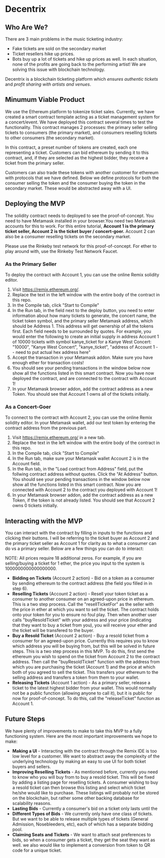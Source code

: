 # Decentrix

## Who Are We?
There are 3 main problems in the music ticketing industry:
  - Fake tickets are sold on the secondary market
  - Ticket resellers hike up prices.
  - Bots buy up a lot of tickets and hike up prices as well.
In each situation, none of the profits are going back to the performing artist! We are solving this issue with blockchain technology.

Decentrix is a blockchain ticketing platform which *ensures authentic tickets* and *profit sharing with artists and venues*.

## Minumum Viable Product
We use the Ethereum platform to tokenize ticket sales. Currently, we have created a smart contract template acting as a ticket management system for a concert/event. We have deployed this contract several times to test the functionality. This contract manages 2 processes: the primary seller selling tickets to consumers (the primary market), and consumers reselling tickets to other consumers (the secondary market). 

In this contract, a preset number of tokens are created, each one representing a ticket. Customers can bid ethereum by sending it to this contract, and, if they are selected as the highest bidder, they receive a ticket from the primary seller.

Customers can also trade these tokens with another customer for ethereum with protocols that we have defined. Below we define protocols for both the consumer selling the token and the consumer buying the token in the secondary market. These would be abstracted away with a UI. 

## Deploying the MVP
The solidity contract needs to deployed to see the proof-of-concept.  You need to have Metamask installed in your browser.You need two Metamask accounts for this to work. For this entire tutorial, **Account 1 is the primary ticket seller, Account 2 is the ticket buyer / concert-goer.** Account 2 can also be a consumer reselling tickets on the secondary market.

Please use the Rinkeby test network for this proof-of-concept. For ether to play around with, use the Rinkeby Test Network Faucet. 

### As the Primary Seller
To deploy the contract with Account 1, you can use the online Remix solidity editor.
  1. Visit https://remix.ethereum.org/.
  2. Replace the text in the left window with the entire body of the contract in this repo.
  3. In the Compile tab, click "Start to Compile"
  4. In the Run tab, in the field next to the deploy button, you need to enter information about how many tickets to generate, the concert name, the ticket token symbol, and the primary seller Metamask address, which should be Address 1. This address will get ownership of all the tokens first. Each field needs to be surrounded by quotes.
     For example, you would enter the following to create an initial supply in address Account 1 of 10000 tickets with symbol kanye_ticket for a Kanye West Concert:
     "10000", "Kanye West Concert", "kanye_ticket", "address of Account 1 -- need to put actual hex address here"
  5. Accept the transaction in your Metamask addon. Make sure you have enough ether for transaction costs!
  6. You should see your pending transactions in the window below now show all the functions listed in this smart contract. Now you have now deployed the contract, and are connected to the contract with Account 1!
  7. In your Metamask browser addon, add the contract address as a new Token. You should see that Account 1 owns all of the tickets initially. 

### As a Concert-Goer
To connect to the contract with Account 2, you can use the online Remix solidity editor.
In your Metamask wallet, add our test token by entering the contract address from the previous part.
  1. Visit https://remix.ethereum.org/ in a new tab. 
  2. Replace the text in the left window with the entire body of the contract in this repo.
  3. In the Compile tab, click "Start to Compile"
  4. In the Run tab, make sure your Metamask wallet Account 2 is in the Account field. 
  5. In the Run tab, in the "Load contract from Address" field, put the follwing contract address without quotes. Click the "At Address" button. 
     You should see your pending transactions in the window below now show all the functions listed in this smart contract. Now you are connected with Account 2 to the contract you deployed with Account 1!
  6. In your Metamask browser addon, add the contract address as a new Token, if the token is not already listed. You should see that Account 2 owns 0 tickets initially.

## Interacting with the MVP
You can interact with the contract by filling in inputs to the functions and clicking their buttons. I will be referring to the ticket buyer as Account 2 and the primary ticket seller as Account 1 for clarity as to what a consumer can do vs a primary seller. Below are a few things you can do to interact:

NOTE: All prices require 18 additional zeros. For example, if you are selling/buying a ticket for 1 ether, the price you input to the system is 1000000000000000000.
  - **Bidding on Tickets** (Account 2 action) - Bid on a token as a consumer by sending ethereum to the contract address (the field you filled in in step 6). 
  - **Reselling Tickets** (Account 2 action) - Resell your token ticket as a consumer to another consumer on an agreed-upon price in ethereum. This is a two step process. Call the "resellTicketFor" as the seller with the price in ether at which you want to sell the ticket. The contract holds onto your token for you to ensure no foul play. Then when another user calls "buyResoldTicket" with your address and your price (indicating that they want to buy a ticket from you), you will receive your ether and the ticket will be transfered to the buyer.
  - **Buy a Resold Ticket** (Account 2 action) - Buy a resold ticket from a consumer for an agreed-upon price. Currently this requires you to know which address you will be buying from, but this will be solved in future steps. This is a two step process in this MVP. To do this, first send the ethereum you wish to spend on the ticket from Account 2 to the contract address. Then call the "buyResoldTicket" function with the address from which you are purchasing the ticket (Account 1) and the price at which both of you agreed to sell the ticket. This transfers your ethereum to the selling address and transfers a token from them to your wallet. 
  - **Releasing Tickets** (Account 1 action) - As a primary seller, release a ticket to the latest highest bidder from your wallet. This would normally not be a public function (allowing anyone to call it), but it is public for now for proof-of-concept. To do this, call the "releaseTicket" function as Account 1.
  
## Future Steps
We have plenty of improvements to make to take this MVP to a fully functioning system. Here are the most important improvements we hope to make:
  - **Making a UI** - Interacting with the contract through the Remix IDE is too low level for a customer. We want to abstract away the complexity of the underlying technology by making an easy to use UI for both ticket buyers and sellers.
  - **Improving Reselling Tickets** - As mentioned before, currently you need to know who you will buy from to buy a resold ticket. This will be fixed by adding a listing page for reselling tickets. A consumer wishing to buy a resold ticket can then browse this listing and select which ticket he/she would like to purchase. These listings will probably not be stored on the blockchain, but rather some other backing database for scalability reasons.
  - **Lasting Bids** - Currently a consumer's bid on a ticket only lasts until the
  - **Different Types of Bids** - We currently only have one class of tickets. But we want to be able to release multiple types of tickets (General Admission, Nosebleeders, etc), each of which has a separate bidding pool.
  - **Claiming Seats and Tickets** - We want to attach seat preferences to bids, so when a consumer gets a ticket, they get the seat they want as well. we also would like to implement a conversion from token to QR code for a unique ticket.
